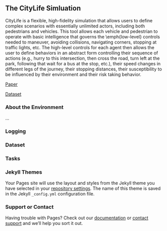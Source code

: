 
## The CityLife Simluation

CityLife is a flexible, high-fidelity simulation that allows users to define complex scenarios with essentially unlimited actors, including both pedestrians and vehicles. 
This tool allows each vehicle and pedestrian to operate with basic intelligence that governs the \emph{low-level} controls needed to maneuver, avoiding collisions, navigating corners, stopping at traffic lights, etc. The high-level controls for each agent then allows the user to define behaviors in an abstract form controlling their sequence of actions (e.g., hurry to this intersection, then cross the road, turn left at the park, following that wait for a bus at the stop, etc.), their speed changes in different legs of the journey, their stopping distances, their susceptibility to be influenced by their environment and their risk taking behavior.

[Paper](...)

[Dataset](...)

### About the Environment

...

### Logging


### Dataset


### Tasks

### Jekyll Themes

Your Pages site will use the layout and styles from the Jekyll theme you have selected in your [repository settings](https://github.com/CitylifeSim/citylifesim.GitHub.io/settings/pages). The name of this theme is saved in the Jekyll `_config.yml` configuration file.

### Support or Contact

Having trouble with Pages? Check out our [documentation](https://docs.github.com/categories/github-pages-basics/) or [contact support](https://support.github.com/contact) and we’ll help you sort it out.
